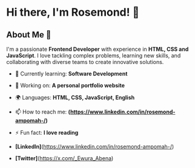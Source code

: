 # Hi there, I'm Rosemond! 👋

## About Me 🚀

I'm a passionate **Frontend Developer** with experience in **HTML, CSS and JavaScript**. I love tackling complex problems, learning new skills, and collaborating with diverse teams to create innovative solutions.

- 🌱 Currently learning: **Software Development**
- 🔭 Working on: **A personal portfolio website**
- 🌍 Languages: **HTML, CSS, JavaScript, English**
- 📫 How to reach me: **(https://www.linkedin.com/in/rosemond-ampomah-/)**
- ⚡ Fun fact: **I love reading**


- **[LinkedIn]**(https://www.linkedin.com/in/rosemond-ampomah-/)
- **[Twitter]**(https://x.com/_Ewura_Abena)
